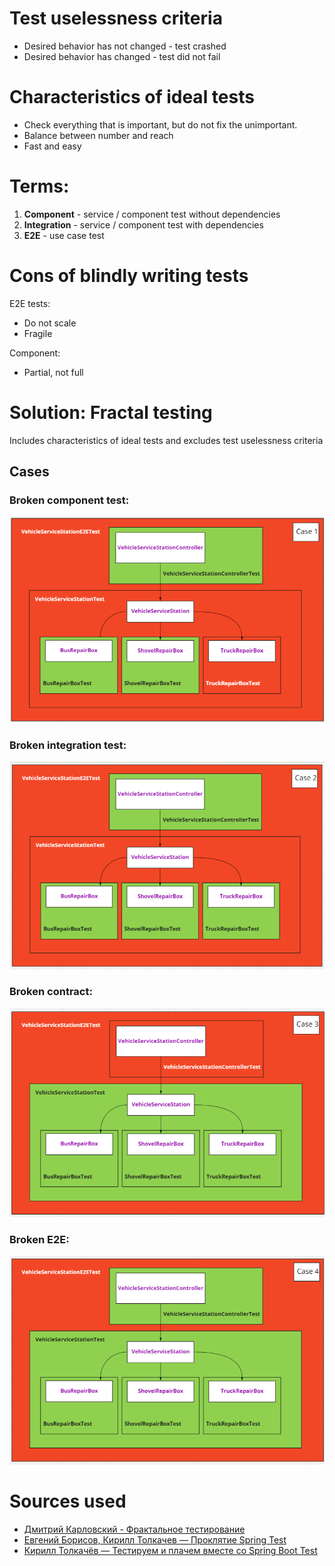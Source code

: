 # Test uselessness criteria
- Desired behavior has not changed - test crashed
- Desired behavior has changed - test did not fail

# Characteristics of ideal tests
- Check everything that is important, but do not fix the unimportant.
- Balance between number and reach
- Fast and easy

# Terms:
1. **Component** - service / component test without dependencies
2. **Integration** - service / component test with dependencies
3. **E2E** - use case test

# Cons of blindly writing tests
E2E tests: 
- Do not scale
- Fragile

Component: 
- Partial, not full

# Solution: Fractal testing
Includes characteristics of ideal tests and excludes test uselessness criteria

## Cases

### Broken component test:
![img.png](images/component.png)

### Broken integration test:
![img_1.png](images/integration.png)

### Broken contract: 
![img_2.png](images/contract.png)

### Broken Е2Е:
![img_3.png](images/e2e.png)

# Sources used
- [Дмитрий Карловский - Фрактальное тестирование](https://habr.com/ru/post/510824/)
- [Евгений Борисов, Кирилл Толкачев — Проклятие Spring Test](https://www.youtube.com/watch?v=7mZqJShu_3c&t=1644s&ab_channel=JUG.ru)
- [Кирилл Толкачёв — Тестируем и плачем вместе со Spring Boot Test](https://www.youtube.com/watch?v=uc-cfX-5wQA&ab_channel=Heisenbug)